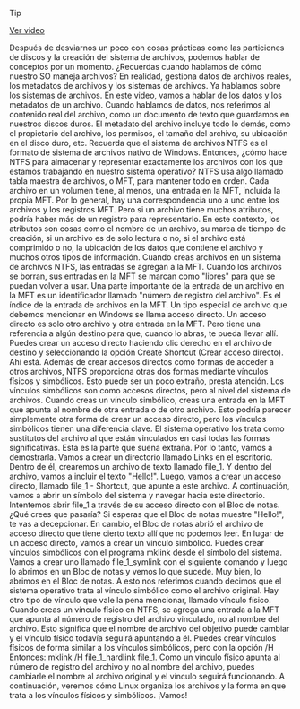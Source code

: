 > [!TIP]  
> [Ver video](https://youtu.be/5iivuuzdT4k)

Después de desviarnos un poco con cosas prácticas como las particiones de discos y la creación del sistema de archivos, podemos hablar de conceptos por un momento. ¿Recuerdas cuando hablamos de cómo nuestro SO maneja archivos? En realidad, gestiona datos de archivos reales, los metadatos de archivos y los sistemas de archivos. Ya hablamos sobre los sistemas de archivos. En este video, vamos a hablar de los datos y los metadatos de un archivo. Cuando hablamos de datos, nos referimos al contenido real del archivo, como un documento de texto que guardamos en nuestros discos duros. El metadato del archivo incluye todo lo demás, como el propietario del archivo, los permisos, el tamaño del archivo, su ubicación en el disco duro, etc. Recuerda que el sistema de archivos NTFS es el formato de sistema de archivos nativo de Windows. Entonces, ¿cómo hace NTFS para almacenar y representar exactamente los archivos con los que estamos trabajando en nuestro sistema operativo? NTFS usa algo llamado tabla maestra de archivos, o MFT, para mantener todo en orden. Cada archivo en un volumen tiene, al menos, una entrada en la MFT, incluida la propia MFT. Por lo general, hay una correspondencia uno a uno entre los archivos y los registros MFT. Pero si un archivo tiene muchos atributos, podría haber más de un registro para representarlo. En este contexto, los atributos son cosas como el nombre de un archivo, su marca de tiempo de creación, si un archivo es de solo lectura o no, si el archivo está comprimido o no, la ubicación de los datos que contiene el archivo y muchos otros tipos de información. Cuando creas archivos en un sistema de archivos NTFS, las entradas se agregan a la MFT. Cuando los archivos se borran, sus entradas en la MFT se marcan como "libres" para que se puedan volver a usar. Una parte importante de la entrada de un archivo en la MFT es un identificador llamado "número de registro del archivo". Es el índice de la entrada de archivos en la MFT. Un tipo especial de archivo que debemos mencionar en Windows se llama acceso directo. Un acceso directo es solo otro archivo y otra entrada en la MFT. Pero tiene una referencia a algún destino para que, cuando lo abras, te pueda llevar allí. Puedes crear un acceso directo haciendo clic derecho en el archivo de destino y seleccionando la opción Create Shortcut (Crear acceso directo). Ahí está. Además de crear accesos directos como formas de acceder a otros archivos, NTFS proporciona otras dos formas mediante vínculos físicos y simbólicos. Esto puede ser un poco extraño, presta atención. Los vínculos simbólicos son como accesos directos, pero al nivel del sistema de archivos. Cuando creas un vínculo simbólico, creas una entrada en la MFT que apunta al nombre de otra entrada o de otro archivo. Esto podría parecer simplemente otra forma de crear un acceso directo, pero los vínculos simbólicos tienen una diferencia clave. El sistema operativo los trata como sustitutos del archivo al que están vinculados en casi todas las formas significativas. Esta es la parte que suena extraña. Por lo tanto, vamos a demostrarla. Vamos a crear un directorio llamado Links en el escritorio. Dentro de él, crearemos un archivo de texto llamado file_1. Y dentro del archivo, vamos a incluir el texto "Hello!". Luego, vamos a crear un acceso directo, llamado file_1 - Shortcut, que apunte a este archivo. A continuación, vamos a abrir un símbolo del sistema y navegar hacia este directorio. Intentemos abrir file_1 a través de su acceso directo con el Bloc de notas. ¿Qué crees que pasaría? Si esperas que el Bloc de notas muestre "Hello!", te vas a decepcionar. En cambio, el Bloc de notas abrió el archivo de acceso directo que tiene cierto texto allí que no podemos leer. En lugar de un acceso directo, vamos a crear un vínculo simbólico. Puedes crear vínculos simbólicos con el programa mklink desde el símbolo del sistema. Vamos a crear uno llamado file_1_symlink con el siguiente comando y luego lo abrimos en un Bloc de notas y vemos lo que sucede. Muy bien, lo abrimos en el Bloc de notas. A esto nos referimos cuando decimos que el sistema operativo trata al vínculo simbólico como el archivo original. Hay otro tipo de vínculo que vale la pena mencionar, llamado vínculo físico. Cuando creas un vínculo físico en NTFS, se agrega una entrada a la MFT que apunta al número de registro del archivo vinculado, no al nombre del archivo. Esto significa que el nombre de archivo del objetivo puede cambiar y el vínculo físico todavía seguirá apuntando a él. Puedes crear vínculos físicos de forma similar a los vínculos simbólicos, pero con la opción /H Entonces: mklink /H file_1_hardlink file_1. Como un vínculo físico apunta al número de registro del archivo y no al nombre del archivo, puedes cambiarle el nombre al archivo original y el vínculo seguirá funcionando. A continuación, veremos cómo Linux organiza los archivos y la forma en que trata a los vínculos físicos y simbólicos. ¡Vamos!
